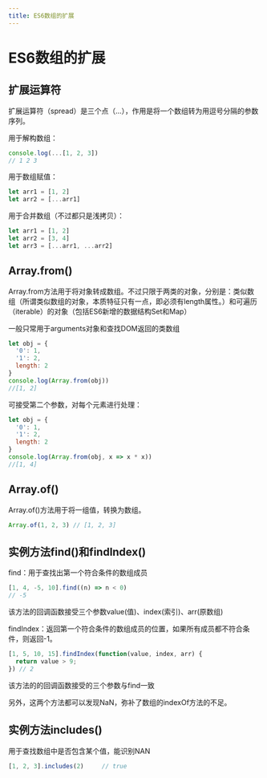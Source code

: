 ```yaml
---
title: ES6数组的扩展
---
```


# ES6数组的扩展

## 扩展运算符
扩展运算符（spread）是三个点（...），作用是将一个数组转为用逗号分隔的参数序列。  

用于解构数组：
```js
console.log(...[1, 2, 3])
// 1 2 3
```

用于数组赋值：
```js
let arr1 = [1, 2]
let arr2 = [...arr1]
```

用于合并数组（不过都只是浅拷贝）：
```js
let arr1 = [1, 2]
let arr2 = [3, 4]
let arr3 = [...arr1, ...arr2]
```

## Array.from()
Array.from方法用于将对象转成数组。不过只限于两类的对象，分别是：类似数组（所谓类似数组的对象，本质特征只有一点，即必须有length属性。）和可遍历（iterable）的对象（包括ES6新增的数据结构Set和Map）  

一般只常用于arguments对象和查找DOM返回的类数组  
```js
let obj = {
  '0': 1,
  '1': 2,
  length: 2
}
console.log(Array.from(obj))
//[1, 2]
```

可接受第二个参数，对每个元素进行处理： 
```js
let obj = {
  '0': 1,
  '1': 2,
  length: 2
}
console.log(Array.from(obj, x => x * x))
//[1, 4]
```

## Array.of()
Array.of()方法用于将一组值，转换为数组。  
```js
Array.of(1, 2, 3) // [1, 2, 3]
```

## 实例方法find()和findIndex()
find：用于查找出第一个符合条件的数组成员  
```js
[1, 4, -5, 10].find((n) => n < 0)
// -5
```
该方法的回调函数接受三个参数value(值)、index(索引)、arr(原数组)  

findIndex：返回第一个符合条件的数组成员的位置，如果所有成员都不符合条件，则返回-1。
```js
[1, 5, 10, 15].findIndex(function(value, index, arr) {
  return value > 9;
}) // 2
```
该方法的的回调函数接受的三个参数与find一致  

另外，这两个方法都可以发现NaN，弥补了数组的indexOf方法的不足。  

## 实例方法includes()
用于查找数组中是否包含某个值，能识别NAN  
```js
[1, 2, 3].includes(2)     // true
```